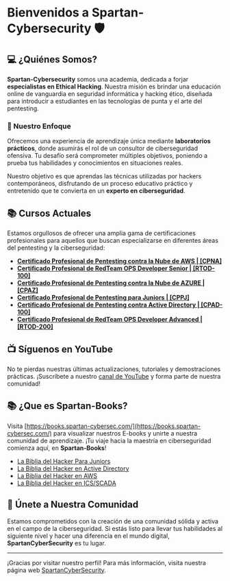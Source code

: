 # Bienvenidos a Spartan-Cybersecurity :shield:

## :computer: ¿Quiénes Somos?
**Spartan-Cybersecurity** somos una academia, dedicada a forjar **especialistas en Ethical Hacking**. Nuestra misión es brindar una educación online de vanguardia en seguridad informática y hacking ético, diseñada para introducir a estudiantes en las tecnologías de punta y el arte del pentesting.

### :dart: Nuestro Enfoque
Ofrecemos una experiencia de aprendizaje única mediante **laboratorios prácticos**, donde asumirás el rol de un consultor de ciberseguridad ofensiva. Tu desafío será comprometer múltiples objetivos, poniendo a prueba tus habilidades y conocimientos en situaciones reales.

Nuestro objetivo es que aprendas las técnicas utilizadas por hackers contemporáneos, disfrutando de un proceso educativo práctico y entretenido que te convierta en un **experto en ciberseguridad**.

## :books: Cursos Actuales

Estamos orgullosos de ofrecer una amplia gama de certificaciones profesionales para aquellos que buscan especializarse en diferentes áreas del pentesting y la ciberseguridad:

- **[Certificado Profesional de Pentesting contra la Nube de AWS | [CPNA]](https://www.spartan-cybersec.com/cursos/pentesting-contra-la-nube-de-aws/)**
- **[Certificado Profesional de RedTeam OPS Developer Senior | [RTOD-100]](https://www.spartan-cybersec.com/cursos/redteams-ops-developer/)**
- **[Certificado Profesional de Pentesting contra la Nube de AZURE | [CPAZ]](https://www.spartan-cybersec.com/cursos/pentesting-contra-la-nube-de-azure/)**
- **[Certificado Profesional de Pentesting para Juniors | [CPPJ]](https://www.spartan-cybersec.com/cursos/pentesting-para-juniors/)**
- **[Certificado Profesional de Pentesting contra Active Directory | [CPAD-100]](https://www.spartan-cybersec.com/cursos/pentesting-contra-active-directory/)**
- **[Certificado Profesional de RedTeam OPS Developer Advanced | [RTOD-200]](https://www.spartan-cybersec.com/redteams-ops-developer-v2/)**

## :tv: Síguenos en YouTube

No te pierdas nuestras últimas actualizaciones, tutoriales y demostraciones prácticas. ¡Suscríbete a nuestro [canal de YouTube](https://www.youtube.com/SpartanCybersecurity) y forma parte de nuestra comunidad!

## :books: ¿Que es Spartan-Books?  
Visita [https://books.spartan-cybersec.com/](https://books.spartan-cybersec.com/) para visualizar nuestros E-books y unirte a nuestra comunidad de aprendizaje. ¡Tu viaje hacia la maestría en ciberseguridad comienza aquí, en **Spartan-Books**!
- [La Biblia del Hacker Para Juniors](https://books.spartan-cybersec.com/cppj)
- [La Biblia del Hacker en Active Directory](https://books.spartan-cybersec.com/cpad)
- [La Biblia del Hacker en AWS](https://books.spartan-cybersec.com/cpna)
- [La Biblia del Hacker en ICS/SCADA](https://books.spartan-cybersec.com/cpics)

## :handshake: Únete a Nuestra Comunidad

Estamos comprometidos con la creación de una comunidad sólida y activa en el campo de la ciberseguridad. Si estás listo para llevar tus habilidades al siguiente nivel y hacer una diferencia en el mundo digital, **SpartanCyberSecurity** es tu lugar.

---

¡Gracias por visitar nuestro perfil! Para más información, visita nuestra página web [SpartanCyberSecurity](https://www.spartan-cybersec.com/).

